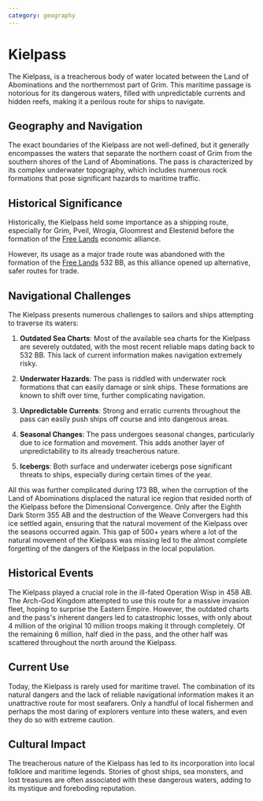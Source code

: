 ```yaml
---
category: geography
---
```


# Kielpass

The Kielpass, is a treacherous body of water located between the Land of Abominations and the northernmost part of Grim. This maritime passage is notorious for its dangerous waters, filled with unpredictable currents and hidden reefs, making it a perilous route for ships to navigate.

## Geography and Navigation

The exact boundaries of the Kielpass are not well-defined, but it generally encompasses the waters that separate the northern coast of Grim from the southern shores of the Land of Abominations. The pass is characterized by its complex underwater topography, which includes numerous rock formations that pose significant hazards to maritime traffic.

## Historical Significance

Historically, the Kielpass held some importance as a shipping route, especially for Grim, Pveil, Wrogia, Gloomrest and Elestenid before the formation of the [Free Lands](/wiki/geography/eides/Free-Lands.md) economic alliance. 

However, its usage as a major trade route was abandoned with the formation of the [Free Lands](/wiki/geography/eides/Free-Lands.md) 532 BB, as this alliance opened up alternative, safer routes for trade.

## Navigational Challenges

The Kielpass presents numerous challenges to sailors and ships attempting to traverse its waters:

1. **Outdated Sea Charts**: Most of the available sea charts for the Kielpass are severely outdated, with the most recent reliable maps dating back to 532 BB. This lack of current information makes navigation extremely risky.

2. **Underwater Hazards**: The pass is riddled with underwater rock formations that can easily damage or sink ships. These formations are known to shift over time, further complicating navigation.

3. **Unpredictable Currents**: Strong and erratic currents throughout the pass can easily push ships off course and into dangerous areas.

4. **Seasonal Changes**: The pass undergoes seasonal changes, particularly due to ice formation and movement. This adds another layer of unpredictability to its already treacherous nature.

5. **Icebergs**: Both surface and underwater icebergs pose significant threats to ships, especially during certain times of the year.

All this was further complicated during 173 BB, when the corruption of the Land of Abominations displaced the natural ice region that resided north of the Kielpass before the Dimensional Convergence. Only after the Eighth Dark Storm 355 AB and the destruction of the Weave Convergers had this ice settled again, ensuring that the natural movement of the Kielpass over the seasons occurred again. This gap of 500+ years where a lot of the natural movement of the Kielpass was missing led to the almost complete forgetting of the dangers of the Kielpass in the local population.

## Historical Events

The Kielpass played a crucial role in the ill-fated Operation Wisp in 458 AB. The Arch-God Kingdom attempted to use this route for a massive invasion fleet, hoping to surprise the Eastern Empire. However, the outdated charts and the pass's inherent dangers led to catastrophic losses, with only about 4 million of the original 10 million troops making it through completely. Of the remaining 6 million, half died in the pass, and the other half was scattered throughout the north around the Kielpass.

## Current Use

Today, the Kielpass is rarely used for maritime travel. The combination of its natural dangers and the lack of reliable navigational information makes it an unattractive route for most seafarers. Only a handful of local fishermen and perhaps the most daring of explorers venture into these waters, and even they do so with extreme caution.

## Cultural Impact

The treacherous nature of the Kielpass has led to its incorporation into local folklore and maritime legends. Stories of ghost ships, sea monsters, and lost treasures are often associated with these dangerous waters, adding to its mystique and foreboding reputation.